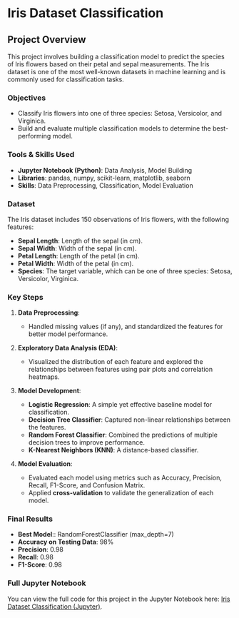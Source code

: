 # Iris Dataset Classification

## Project Overview

This project involves building a classification model to predict the species of Iris flowers based on their petal and sepal measurements. The Iris dataset is one of the most well-known datasets in machine learning and is commonly used for classification tasks.

### Objectives
- Classify Iris flowers into one of three species: Setosa, Versicolor, and Virginica.
- Build and evaluate multiple classification models to determine the best-performing model.

### Tools & Skills Used
- **Jupyter Notebook (Python)**: Data Analysis, Model Building
- **Libraries**: pandas, numpy, scikit-learn, matplotlib, seaborn
- **Skills**: Data Preprocessing, Classification, Model Evaluation

### Dataset

The Iris dataset includes 150 observations of Iris flowers, with the following features:
- **Sepal Length**: Length of the sepal (in cm).
- **Sepal Width**: Width of the sepal (in cm).
- **Petal Length**: Length of the petal (in cm).
- **Petal Width**: Width of the petal (in cm).
- **Species**: The target variable, which can be one of three species: Setosa, Versicolor, Virginica.

### Key Steps

1. **Data Preprocessing**:
   - Handled missing values (if any), and standardized the features for better model performance.

2. **Exploratory Data Analysis (EDA)**:
   - Visualized the distribution of each feature and explored the relationships between features using pair plots and correlation heatmaps.

3. **Model Development**:
   - **Logistic Regression**: A simple yet effective baseline model for classification.
   - **Decision Tree Classifier**: Captured non-linear relationships between the features.
   - **Random Forest Classifier**: Combined the predictions of multiple decision trees to improve performance.
   - **K-Nearest Neighbors (KNN)**: A distance-based classifier.

4. **Model Evaluation**:
   - Evaluated each model using metrics such as Accuracy, Precision, Recall, F1-Score, and Confusion Matrix.
   - Applied **cross-validation** to validate the generalization of each model.

### Final Results

- **Best Model**:: RandomForestClassifier (max_depth=7)
- **Accuracy on Testing Data**: 98%
- **Precision**: 0.98
- **Recall**: 0.98
- **F1-Score**: 0.98


### Full Jupyter Notebook

You can view the full code for this project in the Jupyter Notebook here: [Iris Dataset Classification (Jupyter)](./IRIS.ipynb).
